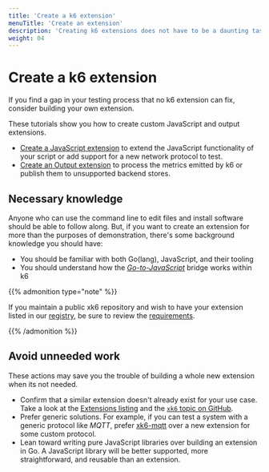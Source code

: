 ```yaml
---
title: 'Create a k6 extension'
menuTitle: 'Create an extension'
description: 'Creating k6 extensions does not have to be a daunting task, but there are some prerequisites to succeed.'
weight: 04
---
```


# Create a k6 extension

If you find a gap in your testing process that no k6 extension can fix,
consider building your own extension.

These tutorials show you how to create custom JavaScript and output extensions.

- [Create a JavaScript extension](https://grafana.com/docs/k6/<K6_VERSION>/extensions/create/javascript-extensions) to extend the JavaScript functionality of your script or add support for a new network protocol to test.
- [Create an Output extension](https://grafana.com/docs/k6/<K6_VERSION>/extensions/create/output-extensions) to process the metrics emitted by k6 or publish them to unsupported backend stores.

## Necessary knowledge

Anyone who can use the command line to edit files and install software should be able to follow along.
But, if you want to create an extension for more than the purposes of demonstration,
there's some background knowledge you should have:

- You should be familiar with both Go(lang), JavaScript, and their tooling
- You should understand how the [_Go-to-JavaScript_](https://grafana.com/docs/k6/<K6_VERSION>/extensions/explanations/go-js-bridge) bridge works within k6

{{% admonition type="note" %}}

If you maintain a public xk6 repository and wish to have your extension listed in our [registry](https://grafana.com/docs/k6/<K6_VERSION>/extensions/explore),
be sure to review the [requirements](https://grafana.com/docs/k6/<K6_VERSION>/extensions/explanations/extensions-registry#registry-requirements).

{{% /admonition %}}

## Avoid unneeded work

These actions may save you the trouble of building a whole new extension when its not needed.

- Confirm that a similar extension doesn't already exist for your use case. Take a look at
  the [Extensions listing](https://grafana.com/docs/k6/<K6_VERSION>/extensions/explore) and the [`xk6` topic on GitHub](https://github.com/topics/xk6).
- Prefer generic solutions. For example, if you can test a system with a generic protocol like _MQTT_, prefer
  [xk6-mqtt](https://github.com/pmalhaire/xk6-mqtt) over a new extension for some custom protocol.
- Lean toward writing pure JavaScript libraries over building an extension in Go.
  A JavaScript library will be better supported, more straightforward, and reusable than an extension.
